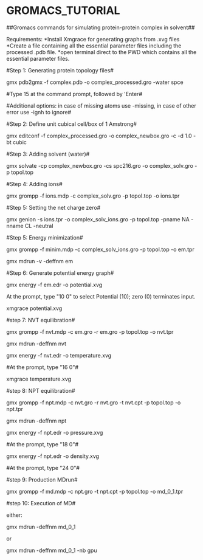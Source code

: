 # GROMACS_TUTORIAL

##Gromacs commands for simulating protein-protein complex in solvent##

Requirements:
*Install Xmgrace for generating graphs from .xvg files  
*Create a file containing all the essential parameter files including the processed .pdb file. 
*open terminal direct to the PWD which contains all the essential parameter files.

#Step 1: Generating protein topology files#

gmx pdb2gmx -f complex.pdb -o complex_processed.gro -water spce

#Type 15 at the command prompt, followed by 'Enter#

#Additional options: in case of missing atoms use -missing, in case of other error use -ignh to ignore#

#Step 2: Define unit cubical cell/box of 1 Amstrong#

gmx editconf -f complex_processed.gro -o complex_newbox.gro -c -d 1.0 -bt cubic

#Step 3: Adding solvent (water)#

gmx solvate -cp complex_newbox.gro -cs spc216.gro -o complex_solv.gro -p topol.top

#Step 4: Adding ions#

gmx grompp -f ions.mdp -c complex_solv.gro -p topol.top -o ions.tpr

#Step 5: Setting the net charge zero#

gmx genion -s ions.tpr -o complex_solv_ions.gro -p topol.top -pname NA -nname CL -neutral

#Step 5: Energy minimization#

gmx grompp -f minim.mdp -c complex_solv_ions.gro -p topol.top -o em.tpr

gmx mdrun -v -deffnm em

#Step 6: Generate potential energy graph#

gmx energy -f em.edr -o potential.xvg

At the prompt, type "10 0" to select Potential (10); zero (0) terminates input.

xmgrace potential.xvg
 
#step 7: NVT equilibration#

gmx grompp -f nvt.mdp -c em.gro -r em.gro -p topol.top -o nvt.tpr

gmx mdrun -deffnm nvt

gmx energy -f nvt.edr -o temperature.xvg

#At the prompt, type "16 0"#

xmgrace temperature.xvg
 
#step 8: NPT  equilibration#

gmx grompp -f npt.mdp -c nvt.gro -r nvt.gro -t nvt.cpt -p topol.top -o npt.tpr

gmx mdrun -deffnm npt

gmx energy -f npt.edr -o pressure.xvg

#At the prompt, type "18 0"#

gmx energy -f npt.edr -o density.xvg

#At the prompt, type "24 0"#

 
#step 9: Production MDrun#

gmx grompp -f md.mdp -c npt.gro -t npt.cpt -p topol.top -o md_0_1.tpr

#step 10: Execution of MD#

either:

gmx mdrun -deffnm md_0_1

or

gmx mdrun -deffnm md_0_1 -nb gpu

